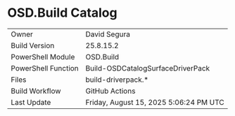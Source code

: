 ﻿# OSD.Build Catalog

| | |
|-|-|
| Owner | David Segura |
| Build Version | 25.8.15.2 |
| PowerShell Module | OSD.Build |
| PowerShell Function | Build-OSDCatalogSurfaceDriverPack |
| Files | build-driverpack.* |
| Build Workflow | GitHub Actions |
| Last Update | Friday, August 15, 2025 5:06:24 PM UTC |
